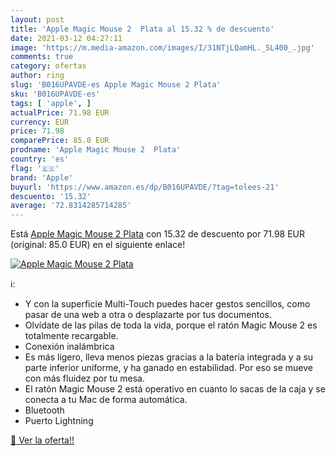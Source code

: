 ```yaml
---
layout: post
title: 'Apple Magic Mouse 2  Plata al 15.32 % de descuento'
date: 2021-03-12 04:27:11
image: 'https://m.media-amazon.com/images/I/31NTjLQamHL._SL400_.jpg'
comments: true
category: ofertas
author: ring
slug: 'B016UPAVDE-es Apple Magic Mouse 2 Plata'
sku: 'B016UPAVDE-es'
tags: [ 'apple', ]
actualPrice: 71.98 EUR
currency: EUR
price: 71.98
comparePrice: 85.0 EUR
prodname: 'Apple Magic Mouse 2  Plata'
country: 'es'
flag: '🇪🇸'
brand: 'Apple'
buyurl: 'https://www.amazon.es/dp/B016UPAVDE/?tag=tolees-21'
descuento: '15.32'
average: '72.8314285714285'
---
```


Está [Apple Magic Mouse 2  Plata](https://www.amazon.es/dp/B016UPAVDE/?tag=tolees-21) con 15.32 de descuento por 71.98 EUR (original: 85.0 EUR) en el siguiente enlace!

[![Apple Magic Mouse 2  Plata](https://m.media-amazon.com/images/I/31NTjLQamHL._SL400_.jpg)](https://www.amazon.es/dp/B016UPAVDE/?tag=tolees-21)

ℹ️:

- Y con la superficie Multi-Touch puedes hacer gestos sencillos, como pasar de una web a otra o desplazarte por tus documentos.
- Olvídate de las pilas de toda la vida, porque el ratón Magic Mouse 2 es totalmente recargable.
- Conexión inalámbrica
- Es más ligero, lleva menos piezas gracias a la batería integrada y a su parte inferior uniforme, y ha ganado en estabilidad. Por eso se mueve con más fluidez por tu mesa.
- El ratón Magic Mouse 2 está operativo en cuanto lo sacas de la caja y se conecta a tu Mac de forma automática.
- Bluetooth
- Puerto Lightning

[🛒 Ver la oferta!!](https://www.amazon.es/dp/B016UPAVDE/?tag=tolees-21)
